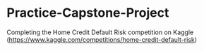 # Practice-Capstone-Project
Completing the Home Credit Default Risk competition on Kaggle (https://www.kaggle.com/competitions/home-credit-default-risk) 
